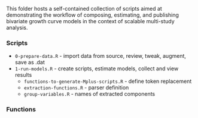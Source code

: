 This folder hosts a self-contained collection of scripts aimed at demonstrating the workflow of composing, estimating, and publishing bivariate growth curve models in the context of scalable multi-study analysis. 



### Scripts

* `0-prepare-data.R` - import data from source, review, tweak, augment, save as .dat
* `1-run-models.R` - create scripts, estimate models, collect and view results
	* `functions-to-generate-Mplus-scripts.R`  - define token replacement
	* `extraction-functions.R`  -  parser definition
	* `group-variables.R` - names of extracted components

	
### Functions

